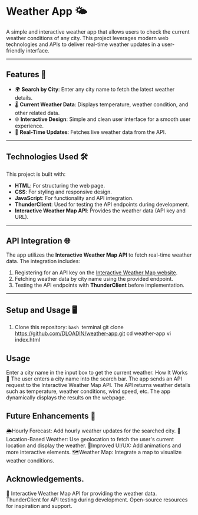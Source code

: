 # Weather App 🌤️

A simple and interactive weather app that allows users to check the current weather conditions of any city. This project leverages modern web technologies and APIs to deliver real-time weather updates in a user-friendly interface.

---

## Features 🚀

- 🌍 **Search by City**: Enter any city name to fetch the latest weather details.
- 🌡️ **Current Weather Data**: Displays temperature, weather condition, and other related data.
- 🌐 **Interactive Design**: Simple and clean user interface for a smooth user experience.
- 🔄 **Real-Time Updates**: Fetches live weather data from the API.

---

## Technologies Used 🛠️

This project is built with:

- **HTML**: For structuring the web page.
- **CSS**: For styling and responsive design.
- **JavaScript**: For functionality and API integration.
- **ThunderClient**: Used for testing the API endpoints during development.
- **Interactive Weather Map API**: Provides the weather data (API key and URL).

---

## API Integration 🌐

The app utilizes the **Interactive Weather Map API** to fetch real-time weather data. The integration includes:

1. Registering for an API key on the [Interactive Weather Map website](https://openweathermap.org/api).
2. Fetching weather data by city name using the provided endpoint.
3. Testing the API endpoints with **ThunderClient** before implementation.

---

## Setup and Usage 🖥️

1. Clone this repository:
   ```bash ```terminal
   git clone https://github.com/DLOADIN/weather-app.git
   cd weather-app
   vi index.html

## Usage
Enter a city name in the input box to get the current weather. How It Works 🔧 The user enters a city name into the search bar. The app sends an API request to the Interactive Weather Map API. The API returns weather details such as temperature, weather conditions, wind speed, etc. The app dynamically displays the results on the webpage.

## Future Enhancements 🌟 
🌦️Hourly Forecast: Add hourly weather updates for the searched city. 
📍Location-Based Weather: Use geolocation to fetch the user's current location and display the weather. 
🎨Improved UI/UX: Add animations and more interactive elements. 
🗺️Weather Map: Integrate a map to visualize weather conditions.

## Acknowledgements.
🙌 Interactive Weather Map API for providing the weather data. ThunderClient for API testing during development. Open-source resources for inspiration and support.
